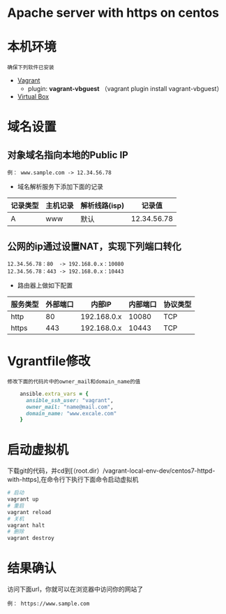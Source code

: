 Apache server with https on centos
=================

# 本机环境

    确保下列软件已安装
    
* [Vagrant](https://www.vagrantup.com/)
    * plugin: **vagrant-vbguest** （vagrant plugin install vagrant-vbguest）
* [Virtual Box](https://www.virtualbox.org/)

# 域名设置

## 对象域名指向本地的Public IP
 
    例： www.sample.com -> 12.34.56.78

* 域名解析服务下添加下面的记录

|记录类型|主机记录|解析线路(isp)|记录值|
|---|---|---|---|
|A|www|默认|12.34.56.78|


## 公网的ip通过设置NAT，实现下列端口转化

    12.34.56.78：80  -> 192.168.0.x：10080
    12.34.56.78：443 -> 192.168.0.x：10443

* 路由器上做如下配置

|服务类型|外部端口|内部IP|内部端口|协议类型|
|---|---|---|---|---|
|http|80|192.168.0.x|10080|TCP|
|https|443|192.168.0.x|10443|TCP|

# Vgrantfile修改

    修改下面的代码片中的owner_mail和domain_name的值

```ruby
    ansible.extra_vars = {
      ansible_ssh_user: "vagrant",
      owner_mail: "name@mail.com",
      domain_name: "www.excale.com"
    }
```

# 启动虚拟机

下载git的代码，并cd到[（root.dir）/vagrant-local-env-dev/centos7-httpd-with-https],在命令行下执行下面命令启动虚拟机

```ruby
# 启动
vagrant up
# 重启
vagrant reload
# 关机
vagrant halt
# 删除
vagrant destroy
```

# 结果确认

访问下面url，你就可以在浏览器中访问你的网站了

    例： https://www.sample.com
